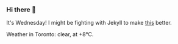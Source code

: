 ### Hi there :wave:

It's Wednesday! I might be fighting with Jekyll to make [this](https://swissclubtoronto.ca) better.

Weather in Toronto: clear, at +8°C.
